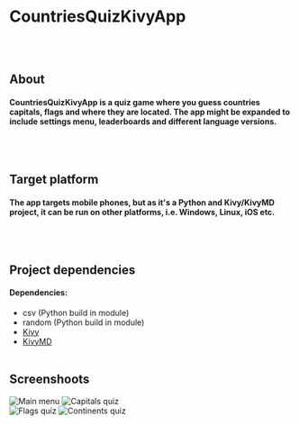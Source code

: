 # CountriesQuizKivyApp
<br/><br/>
## About
#### CountriesQuizKivyApp is a quiz game where you guess countries capitals, flags and where they are located. The app might be expanded to include settings menu, leaderboards and different language versions.
<br/><br/>
## Target platform
#### The app targets mobile phones, but as it's a Python and Kivy/KivyMD project, it can be run on other platforms, i.e. Windows, Linux, iOS etc. 
<br/><br/>
## Project dependencies
#### Dependencies:
- csv (Python build in module)<br/>
- random (Python build in module)<br/>
- [Kivy](https://kivy.org/#home)    
- [KivyMD](https://kivymd.readthedocs.io/en/latest/)
<br/><br/>
## Screenshoots
![Main menu](https://i.imgur.com/yNLpX7t.png?1)
![Capitals quiz](https://i.imgur.com/CSRspZL.png?1)
<br/>
![Flags quiz](https://i.imgur.com/DqIf3N3.png?1)
![Continents quiz](https://i.imgur.com/kRsVemY.png?1)
